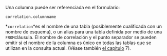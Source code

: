  Una columna puede ser referenciada en el formulario:

```
correlation.columnname
```

 *`correlation`*es el nombre de una tabla (posiblemente cualificada con un nombre de  esquema), o un alias para una tabla definida por medio de una  `FROM`cláusula. El nombre de correlación y el punto separador se pueden omitir si el  nombre de la columna es único en todas las tablas que se utilizan en la  consulta actual. (Véase también [el capítulo](https://www.postgresql.org/docs/current/queries.html) 7).
